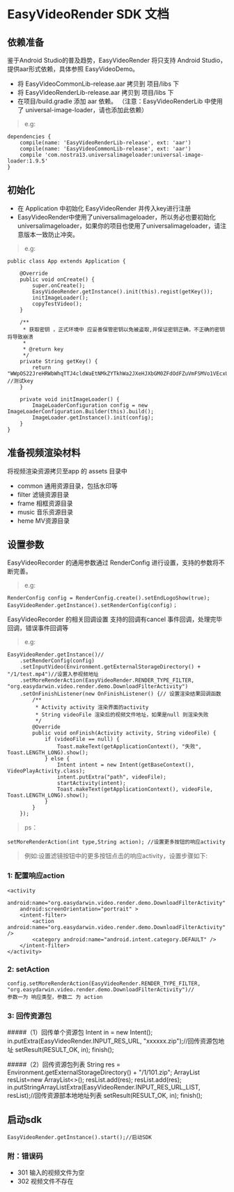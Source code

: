 # EasyVideoRender SDK 文档


## 依赖准备
鉴于Android Studio的普及趋势，EasyVideoRender 将只支持 Android Studio，提供aar形式依赖，具体参照 EasyVideoDemo。

* 将 EasyVideoCommonLib-release.aar 拷贝到 项目/libs 下
* 将 EasyVideoRenderLib-release.aar 拷贝到 项目/libs 下
* 在项目/build.gradle 添加 aar 依赖。 （注意：EasyVideoRenderLib 中使用了 universal-image-loader，请也添加此依赖）

> e.g:

  	dependencies {
	    compile(name: 'EasyVideoRenderLib-release', ext: 'aar')
	    compile(name: 'EasyVideoCommonLib-release', ext: 'aar')
		compile 'com.nostra13.universalimageloader:universal-image-loader:1.9.5'
	}

## 初始化
* 在 Application 中初始化 EasyVideoRender 并传入key进行注册   
* EasyVideoRender中使用了universalimageloader，所以务必也要初始化 universalimageloader，如果你的项目也使用了universalimageloader，请注意版本一致防止冲突。

> e.g:

	public class App extends Application {
	
		@Override
		public void onCreate() {
			super.onCreate();
			EasyVideoRender.getInstance().init(this).regist(getKey());
			initImageLoader();
			copyTestVideo();
		}
	
		/**
		 * 获取密钥 ，正式环境中 应妥善保管密钥以免被盗取,并保证密钥正确，不正确的密钥将导致崩溃
		 * 
		 * @return key
		 */
		private String getKey() {
			return "WWpOS22JreHRWbWhqTTJ4cldWaEtNMkZYTkhWa2JXeHJXbGM0ZFdOdFZuVmFSMVo1VEcxU2JHSlhPVUZOVkZFelRsUkpNVTFVU1hkTlJVRjVkZzU6n"; //测试key
		}
	
		private void initImageLoader() {
			ImageLoaderConfiguration config = new ImageLoaderConfiguration.Builder(this).build();
			ImageLoader.getInstance().init(config);
		}
	}

## 准备视频渲染材料

将视频渲染资源拷贝至app 的 assets 目录中
  
* common 通用资源目录，包括水印等 
* filter 滤镜资源目录     
* frame 相框资源目录    
* music 音乐资源目录   
* heme MV资源目录

## 设置参数

		    
EasyVideoRecorder 的通用参数通过 RenderConfig 进行设置，支持的参数将不断完善。  
> e.g:

	RenderConfig config = RenderConfig.create().setEndLogoShow(true);
	EasyVideoRender.getInstance().setRenderConfig(config)；


EasyVideoRecorder 的相关回调设置 支持的回调有cancel 事件回调，处理完毕回调，错误事件回调等  
> e.g:

	EasyVideoRender.getInstance()//
		.setRenderConfig(config)
		.setInputVideo(Environment.getExternalStorageDirectory() + "/1/test.mp4")//设置入参视频地址
		.setMoreRenderAction(EasyVideoRender.RENDER_TYPE_FILTER, "org.easydarwin.video.render.demo.DownloadFilterActivity")
		.setOnFinishListener(new OnFinishListener() {// 设置渲染结果回调函数
			/**
			 * Activity activity 渲染界面的activity
			 * String videoFile 渲染后的视频文件地址，如果是null 则渲染失败
			 */
			@Override
			public void onFinish(Activity activity, String videoFile) {
				if (videoFile == null) {
					Toast.makeText(getApplicationContext(), "失败", Toast.LENGTH_LONG).show();
				} else {
					Intent intent = new Intent(getBaseContext(), VideoPlayActivity.class);
					intent.putExtra("path", videoFile);
					startActivity(intent);
					Toast.makeText(getApplicationContext(), videoFile, Toast.LENGTH_LONG).show();
				}
			}
		});

> ps：

	setMoreRenderAction(int type,String action); //设置更多按钮的响应activity 


> 例如:设置滤镜按钮中的更多按钮点击的响应activity，设置步骤如下:  

### 1: 配置响应action 

	<activity  
	    android:name="org.easydarwin.video.render.demo.DownloadFilterActivity"  
	    android:screenOrientation="portrait" >  
	    <intent-filter>  
	        <action android:name="org.easydarwin.video.render.demo.DownloadFilterActivity" />  
	        <category android:name="android.intent.category.DEFAULT" />  
	    </intent-filter>  
	</activity>

### 2: setAction 

	config.setMoreRenderAction(EasyVideoRender.RENDER_TYPE_FILTER, "org.easydarwin.video.render.demo.DownloadFilterActivity")//
	参数一为 响应类型，参数二 为 action

### 3: 回传资源包 

#####（1）回传单个资源包
	Intent in = new Intent();
	in.putExtra(EasyVideoRender.INPUT_RES_URL, "xxxxxx.zip");//回传资源包地址
	setResult(RESULT_OK, in);
	finish();


#####（2）回传资源包列表
	String res = Environment.getExternalStorageDirectory() + "/1/101.zip";
	ArrayList<String> resList=new ArrayList<>();
	resList.add(res);
	resList.add(res);
	in.putStringArrayListExtra(EasyVideoRender.INPUT_RES_URL_LIST, resList);//回传资源部本地地址列表
 	setResult(RESULT_OK, in);
	finish();

## 启动sdk
	EasyVideoRender.getInstance().start();//启动SDK

### 附：错误码
* 301 输入的视频文件为空
* 302 视频文件不存在
